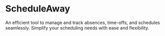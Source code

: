 # ScheduleAway
An efficient tool to manage and track absences, time-offs, and schedules seamlessly. Simplify your scheduling needs with ease and flexibility.
